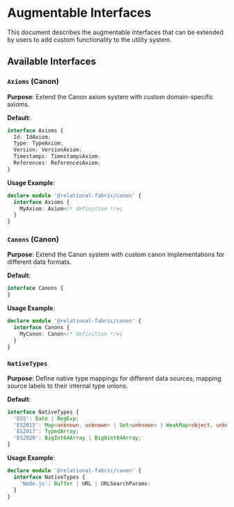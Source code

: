 # Augmentable Interfaces

This document describes the augmentable interfaces that can be extended by users to add custom functionality to the utility system.

## Available Interfaces

### `Axioms` (Canon)
**Purpose**: Extend the Canon axiom system with custom domain-specific axioms.

**Default**:
```typescript
interface Axioms {
  Id: IdAxiom;
  Type: TypeAxiom;
  Version: VersionAxiom;
  Timestamps: TimestampsAxiom;
  References: ReferencesAxiom;
}
```

**Usage Example**:
```typescript
declare module '@relational-fabric/canon' {
  interface Axioms {
    MyAxiom: Axiom</* definition */>;
  }
}
```

### `Canons` (Canon)
**Purpose**: Extend the Canon system with custom canon implementations for different data formats.

**Default**:
```typescript
interface Canons {
}
```

**Usage Example**:
```typescript
declare module '@relational-fabric/canon' {
  interface Canons {
    MyCanon: Canon</* definition */>;
  }
}
```

### `NativeTypes`
**Purpose**: Define native type mappings for different data sources, mapping source labels to their internal type unions.

**Default**:
```typescript
interface NativeTypes {
  'ES5': Date | RegExp;
  'ES2015': Map<unknown, unknown> | Set<unknown> | WeakMap<object, unknown> | WeakSet<object> | ArrayBuffer | DataView;
  'ES2017': TypedArray;
  'ES2020': BigInt64Array | BigUint64Array;
}
```

**Usage Example**:
```typescript
declare module '@relational-fabric/canon' {
  interface NativeTypes {
    'Node.js': Buffer | URL | URLSearchParams;
  }
}
```